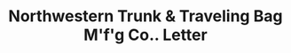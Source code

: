---
doi: 10.7916/D8989K6Q
date_other: '1890'
date_other_textual: 1890-1899
form: correspondence
genre:
- Letters (correspondence)
name:
- Northwestern Trunk & Traveling Bag M'f'g Co.
object_in_context_url: https://biggert.cul.columbia.edu/items/view/ave_biggert_01620
subject_hierarchical_geographic:
- Racine, Wisconsin, United States
subject_name:
- Northwestern Trunk & Traveling Bag M'f'g Co.
title: Northwestern Trunk & Traveling Bag M'f'g Co.. Letter
sort_title: Northwestern Trunk & Traveling Bag M'f'g Co.. Letter
call_number: ave_biggert_01620
coordinates:
- 42.726111111111116,-87.80583333333333
pid: ave_biggert_01620
identifiers: ave_biggert_01620
thumbnail: https://derivativo-1.library.columbia.edu/iiif/2/ldpd:343927/full/!256,256/0/native.jpg
permalink: "/items/ave_biggert_01620/"
layout: iiif-image-page
---